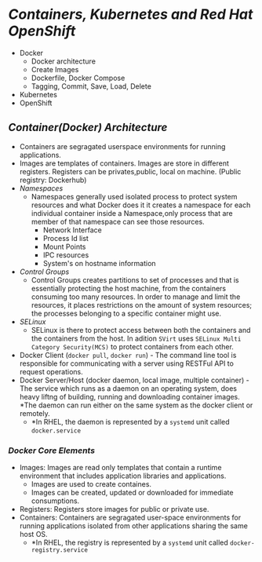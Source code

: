 # _Containers, Kubernetes and Red Hat OpenShift_
- Docker
  - Docker architecture
  - Create Images
  - Dockerfile, Docker Compose
  - Tagging, Commit, Save, Load, Delete
- Kubernetes
- OpenShift 

## _Container(Docker) Architecture_
- Containers are segragated userspace environments for running applications.
- Images are templates of containers. Images are store in different registers. Registers can be privates,public, local on machine. (Public registry: Dockerhub)  
- _Namespaces_
  - Namespaces generally used isolated process to protect system resources and what Docker does it it creates a namespace for each individual container inside a Namespace,only process that are member of that namespace can see those resources.
    - Network Interface
    - Process Id list
    - Mount Points
    - IPC resources
    - System's on hostname information
- _Control Groups_
  - Control Groups creates partitions to set of processes and that is essentially protecting the host machine, from the containers consuming too many resources. In order to manage and limit the resources, it places restrictions on the amount of system resources; the processes belonging to a specific container might use.
- _SELinux_
  - SELinux is there to protect access between both the containers and the containers from the host. In adition `SVirt` uses `SELinux Multi Category Security(MCS)` to protect containers from each other.
- Docker Client (`docker pull`, `docker run`) - The command line tool is responsible for communicating with a server using RESTFul API to request operations.
- Docker Server/Host (docker daemon, local image, multiple container) - The service which runs as a daemon on an operating system, does heavy liftng of building, running and downloading container images. *The daemon can run either on the same system as the docker client or remotely.
  - *In RHEL, the daemon is represented by a `systemd` unit called `docker.service`
### _Docker Core Elements_
- Images: Images are read only templates that contain a runtime environment that includes application libraries and applications.
  - Images are used to create containes.
  - Images can be created, updated or downloaded for immediate consumptions.
- Registers: Registers store images for public or private use.
- Containers: Containers are segragated user-space environments for running applications isolated from other applications sharing the same host OS.
  - *In RHEL, the registry is represented by a `systemd` unit called `docker-registry.service`
